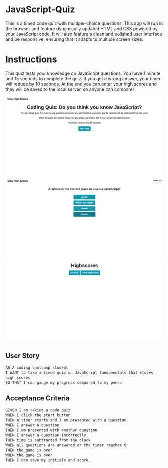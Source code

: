 # JavaScript-Quiz
This is a timed code quiz with multiple-choice questions. This app will run in the browser and feature dynamically updated HTML and CSS powered by your JavaScript code. It will also feature a clean and polished user interface and be responsive, ensuring that it adapts to multiple screen sizes.

# Instructions 
This quiz tests your knowledge on JavaScript questions. You have 1 minute and 15 seconds to complete the quiz. If you get a wrong answer, your timer will reduce by 10 seconds. At the end you can enter your high scores and they will be saved to the local server, so anyone can compare!

![start-page](assets/images/start.png)
![questions](assets/images/questions.png)
![highscores](assets/images/highscores.png)


## User Story

```
AS A coding bootcamp student
I WANT to take a timed quiz on JavaScript fundamentals that stores high scores
SO THAT I can gauge my progress compared to my peers
```

## Acceptance Criteria

```
GIVEN I am taking a code quiz
WHEN I click the start button
THEN a timer starts and I am presented with a question
WHEN I answer a question
THEN I am presented with another question
WHEN I answer a question incorrectly
THEN time is subtracted from the clock
WHEN all questions are answered or the timer reaches 0
THEN the game is over
WHEN the game is over
THEN I can save my initials and score.